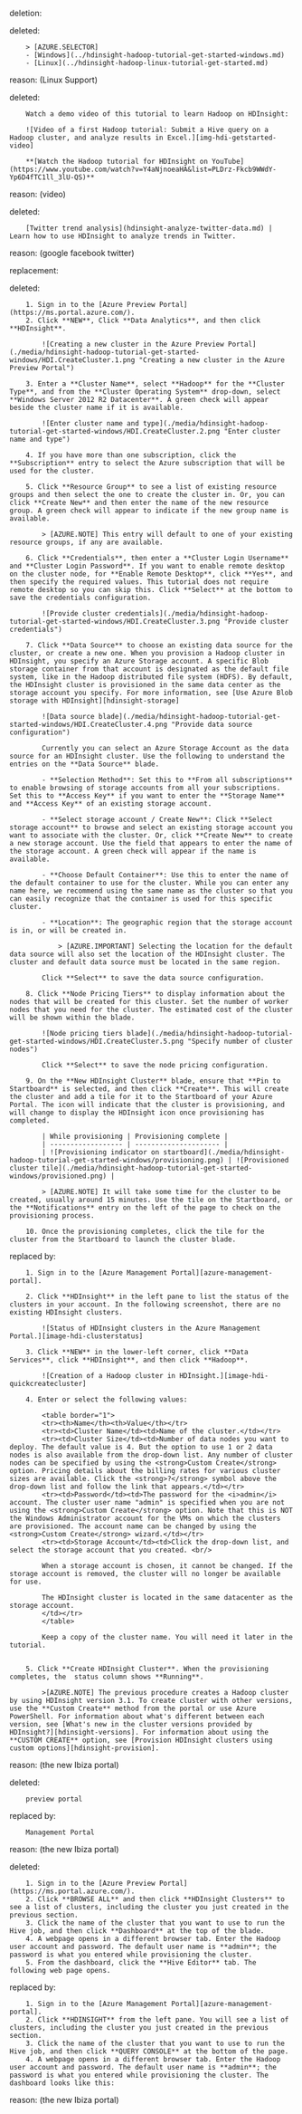 deletion:

deleted:

		> [AZURE.SELECTOR]
		- [Windows](../hdinsight-hadoop-tutorial-get-started-windows.md)
		- [Linux](../hdinsight-hadoop-linux-tutorial-get-started.md)

reason: (Linux Support)

deleted:

		Watch a demo video of this tutorial to learn Hadoop on HDInsight:
		
		![Video of a first Hadoop tutorial: Submit a Hive query on a Hadoop cluster, and analyze results in Excel.][img-hdi-getstarted-video]
		
		**[Watch the Hadoop tutorial for HDInsight on YouTube](https://www.youtube.com/watch?v=Y4aNjnoeaHA&list=PLDrz-Fkcb9WWdY-Yp6D4fTC1ll_3lU-QS)**

reason: (video)

deleted:

		[Twitter trend analysis](hdinsight-analyze-twitter-data.md) | Learn how to use HDInsight to analyze trends in Twitter.

reason: (google facebook twitter)

replacement:

deleted:

		1. Sign in to the [Azure Preview Portal](https://ms.portal.azure.com/).
		2. Click **NEW**, Click **Data Analytics**, and then click **HDInsight**.
		
		    ![Creating a new cluster in the Azure Preview Portal](./media/hdinsight-hadoop-tutorial-get-started-windows/HDI.CreateCluster.1.png "Creating a new cluster in the Azure Preview Portal")
		
		3. Enter a **Cluster Name**, select **Hadoop** for the **Cluster Type**, and from the **Cluster Operating System** drop-down, select **Windows Server 2012 R2 Datacenter**. A green check will appear beside the cluster name if it is available.
		
			![Enter cluster name and type](./media/hdinsight-hadoop-tutorial-get-started-windows/HDI.CreateCluster.2.png "Enter cluster name and type")
		
		4. If you have more than one subscription, click the **Subscription** entry to select the Azure subscription that will be used for the cluster.
		
		5. Click **Resource Group** to see a list of existing resource groups and then select the one to create the cluster in. Or, you can click **Create New** and then enter the name of the new resource group. A green check will appear to indicate if the new group name is available.
		
			> [AZURE.NOTE] This entry will default to one of your existing resource groups, if any are available.
		
		6. Click **Credentials**, then enter a **Cluster Login Username** and **Cluster Login Password**. If you want to enable remote desktop on the cluster node, for **Enable Remote Desktop**, click **Yes**, and then specify the required values. This tutorial does not require remote desktop so you can skip this. Click **Select** at the bottom to save the credentials configuration.
		
			![Provide cluster credentials](./media/hdinsight-hadoop-tutorial-get-started-windows/HDI.CreateCluster.3.png "Provide cluster credentials")
		
		7. Click **Data Source** to choose an existing data source for the cluster, or create a new one. When you provision a Hadoop cluster in HDInsight, you specify an Azure Storage account. A specific Blob storage container from that account is designated as the default file system, like in the Hadoop distributed file system (HDFS). By default, the HDInsight cluster is provisioned in the same data center as the storage account you specify. For more information, see [Use Azure Blob storage with HDInsight][hdinsight-storage]
		
			![Data source blade](./media/hdinsight-hadoop-tutorial-get-started-windows/HDI.CreateCluster.4.png "Provide data source configuration")
			
			Currently you can select an Azure Storage Account as the data source for an HDInsight cluster. Use the following to understand the entries on the **Data Source** blade.
			
			- **Selection Method**: Set this to **From all subscriptions** to enable browsing of storage accounts from all your subscriptions. Set this to **Access Key** if you want to enter the **Storage Name** and **Access Key** of an existing storage account.
			
			- **Select storage account / Create New**: Click **Select storage account** to browse and select an existing storage account you want to associate with the cluster. Or, click **Create New** to create a new storage account. Use the field that appears to enter the name of the storage account. A green check will appear if the name is available.
			
			- **Choose Default Container**: Use this to enter the name of the default container to use for the cluster. While you can enter any name here, we recommend using the same name as the cluster so that you can easily recognize that the container is used for this specific cluster. 
			
			- **Location**: The geographic region that the storage account is in, or will be created in.
			
				> [AZURE.IMPORTANT] Selecting the location for the default data source will also set the location of the HDInsight cluster. The cluster and default data source must be located in the same region.
				
			Click **Select** to save the data source configuration.
		
		8. Click **Node Pricing Tiers** to display information about the nodes that will be created for this cluster. Set the number of worker nodes that you need for the cluster. The estimated cost of the cluster will be shown within the blade.
		
			![Node pricing tiers blade](./media/hdinsight-hadoop-tutorial-get-started-windows/HDI.CreateCluster.5.png "Specify number of cluster nodes")
			
			Click **Select** to save the node pricing configuration.
		
		9. On the **New HDInsight Cluster** blade, ensure that **Pin to Startboard** is selected, and then click **Create**. This will create the cluster and add a tile for it to the Startboard of your Azure Portal. The icon will indicate that the cluster is provisioning, and will change to display the HDInsight icon once provisioning has completed.
		
			| While provisioning | Provisioning complete |
			| ------------------ | --------------------- |
			| ![Provisioning indicator on startboard](./media/hdinsight-hadoop-tutorial-get-started-windows/provisioning.png) | ![Provisioned cluster tile](./media/hdinsight-hadoop-tutorial-get-started-windows/provisioned.png) |
		
			> [AZURE.NOTE] It will take some time for the cluster to be created, usually around 15 minutes. Use the tile on the Startboard, or the **Notifications** entry on the left of the page to check on the provisioning process.
		
		10. Once the provisioning completes, click the tile for the cluster from the Startboard to launch the cluster blade.

replaced by:

		1. Sign in to the [Azure Management Portal][azure-management-portal].
		
		2. Click **HDInsight** in the left pane to list the status of the clusters in your account. In the following screenshot, there are no existing HDInsight clusters.
		
			![Status of HDInsight clusters in the Azure Management Portal.][image-hdi-clusterstatus]
		
		3. Click **NEW** in the lower-left corner, click **Data Services**, click **HDInsight**, and then click **Hadoop**.
		
			![Creation of a Hadoop cluster in HDInsight.][image-hdi-quickcreatecluster]
		
		4. Enter or select the following values:
		
			<table border="1">
			<tr><th>Name</th><th>Value</th></tr>
			<tr><td>Cluster Name</td><td>Name of the cluster.</td></tr>
			<tr><td>Cluster Size</td><td>Number of data nodes you want to deploy. The default value is 4. But the option to use 1 or 2 data nodes is also available from the drop-down list. Any number of cluster nodes can be specified by using the <strong>Custom Create</strong> option. Pricing details about the billing rates for various cluster sizes are available. Click the <strong>?</strong> symbol above the drop-down list and follow the link that appears.</td></tr>
			<tr><td>Password</td><td>The password for the <i>admin</i> account. The cluster user name "admin" is specified when you are not using the <strong>Custom Create</strong> option. Note that this is NOT the Windows Administrator account for the VMs on which the clusters are provisioned. The account name can be changed by using the <strong>Custom Create</strong> wizard.</td></tr>
			<tr><td>Storage Account</td><td>Click the drop-down list, and select the storage account that you created. <br/>
		
			When a storage account is chosen, it cannot be changed. If the storage account is removed, the cluster will no longer be available for use.
		
			The HDInsight cluster is located in the same datacenter as the storage account.
			</td></tr>
			</table>
		
			Keep a copy of the cluster name. You will need it later in the tutorial.
		
		
		5. Click **Create HDInsight Cluster**. When the provisioning completes, the  status column shows **Running**.
		
			>[AZURE.NOTE] The previous procedure creates a Hadoop cluster by using HDInsight version 3.1. To create cluster with other versions, use the **Custom Create** method from the portal or use Azure PowerShell. For information about what's different between each version, see [What's new in the cluster versions provided by HDInsight?][hdinsight-versions]. For information about using the **CUSTOM CREATE** option, see [Provision HDInsight clusters using custom options][hdinsight-provision].

reason: (the new Ibiza portal)

deleted:

		preview portal

replaced by:

		Management Portal

reason: (the new Ibiza portal)

deleted:

		1. Sign in to the [Azure Preview Portal](https://ms.portal.azure.com/).
		2. Click **BROWSE ALL** and then click **HDInsight Clusters** to see a list of clusters, including the cluster you just created in the previous section.
		3. Click the name of the cluster that you want to use to run the Hive job, and then click **Dashboard** at the top of the blade.
		4. A webpage opens in a different browser tab. Enter the Hadoop user account and password. The default user name is **admin**; the password is what you entered while provisioning the cluster.
		5. From the dashboard, click the **Hive Editor** tab. The following web page opens.

replaced by:

		1. Sign in to the [Azure Management Portal][azure-management-portal].
		2. Click **HDINSIGHT** from the left pane. You will see a list of clusters, including the cluster you just created in the previous section.
		3. Click the name of the cluster that you want to use to run the Hive job, and then click **QUERY CONSOLE** at the bottom of the page.
		4. A webpage opens in a different browser tab. Enter the Hadoop user account and password. The default user name is **admin**; the password is what you entered while provisioning the cluster. The dashboard looks like this:

reason: (the new Ibiza portal)

